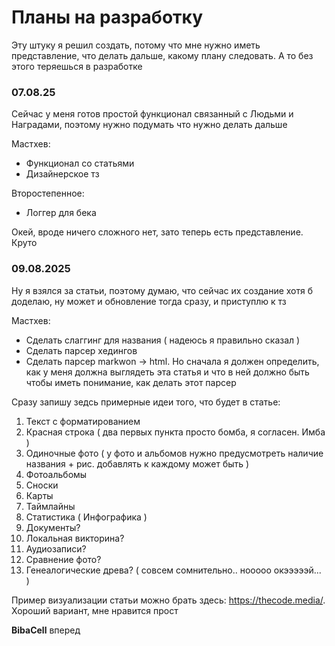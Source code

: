 # Планы на разработку
Эту штуку я решил создать, потому что мне нужно иметь представление, что делать дальше, какому плану следовать. А то без этого теряешься в разработке

### 07.08.25
Сейчас у меня готов простой функционал связанный с Людьми и Наградами, поэтому нужно подумать что нужно делать дальше

Мастхев:
 - Функционал со статьями
 - Дизайнерское тз

Второстепенное:
 - Логгер для бека

Окей, вроде ничего сложного нет, зато теперь есть представление. Круто

### 09.08.2025
Ну я взялся за статьи, поэтому думаю, что сейчас их создание хотя б доделаю, ну может и обновление тогда сразу, и приступлю к тз

Мастхев:
 - Сделать слаггинг для названия ( надеюсь я правильно сказал )
 - Сделать парсер хедингов
 - Сделать парсер markwon -> html. Но сначала я должен определить, как у меня должна выглядеть эта статья и что в ней должно быть чтобы иметь понимание, как делать этот парсер

Сразу запишу зедсь примерные идеи того, что будет в статье:
 1. Текст с форматированием
 2. Красная строка ( два первых пункта просто бомба, я согласен. Имба )
 3. Одиночные фото ( у фото и альбомов нужно предусмотреть наличие названия + рис. добавлять к каждому может быть )
 4. Фотоальбомы
 5. Сноски
 6. Карты
 7. Таймлайны
 8. Статистика ( Инфографика )
 9. Документы?
 10. Локальная викторина?
 11. Аудиозаписи?
 12. Сравнение фото?
 13. Генеалогические древа? ( совсем сомнительно.. нооооо окэээээй... )

Пример визуализации статьи можно брать здесь: https://thecode.media/. Хороший вариант, мне нравится прост

**BibaCell** вперед